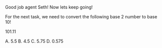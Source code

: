 Good job agent Seth! Now lets keep going!

For the next task, we need to convert the following base 2 number to base 10!

101.11

A. 5.5
B. 4.5
C. 5.75
D. 0.575



